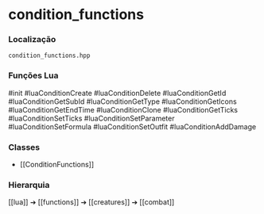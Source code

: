 # condition_functions

### Localização
`condition_functions.hpp`

### Funções Lua
#init
#luaConditionCreate
#luaConditionDelete
#luaConditionGetId
#luaConditionGetSubId
#luaConditionGetType
#luaConditionGetIcons
#luaConditionGetEndTime
#luaConditionClone
#luaConditionGetTicks
#luaConditionSetTicks
#luaConditionSetParameter
#luaConditionSetFormula
#luaConditionSetOutfit
#luaConditionAddDamage

### Classes
- [[ConditionFunctions]]

### Hierarquia
[[lua]] ➔ [[functions]] ➔ [[creatures]] ➔ [[combat]]
